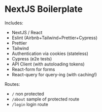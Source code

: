 # NextJS Boilerplate

Includes:
- NextJS / React
- Eslint (Airbnb+Tailwind+Prettier+Cypress)
- Prettier
- Tailwind
- Authentication via cookies (stateless)
- Cypress (e2e tests)
- API Client (with autoloading tokens)
- React-form for forms
- React-query for query-ing (with caching!)

Routes:
- `/` non protected
- `/about` sample of protected route
- `/login` login route
